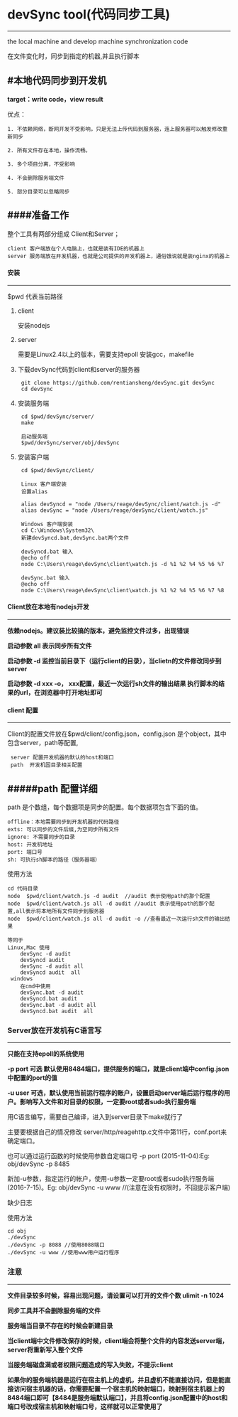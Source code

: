 # devSync tool(代码同步工具)
---
the local machine and develop machine synchronization code

在文件变化时，同步到指定的机器,并且执行脚本

#本地代码同步到开发机
---

**target：write code，view result**

优点：

	1. 不依赖网络，断网开发不受影响，只是无法上传代码到服务器，连上服务器可以触发修改重新同步

	2. 所有文件存在本地，操作流畅。

	3. 多个项目分离，不受影响

	4. 不会删除服务端文件

	5. 部分目录可以忽略同步


####准备工作
---


整个工具有两部分组成 Client和Server；
	
	client 客户端放在个人电脑上，也就是装有IDE的机器上
	server 服务端放在开发机器，也就是公司提供的开发机器上，通俗饿说就是装nginx的机器上


 


#### 安装
---

$pwd 代表当前路径


1. client 
	
	安装nodejs
	
2. server

	需要是Linux2.4以上的版本，需要支持epoll
	安装gcc，makefile
	
3. 下载devSync代码到client和server的服务器

	 	git clone https://github.com/rentiansheng/devSync.git devSync
 		cd devSync
 		
4. 安装服务端
	
		cd $pwd/devSync/server/
 		make
 		
 		启动服务端
 		$pwd/devSync/server/obj/devSync
		
	

 	
     
   
5. 安装客户端
 	
 		
 		
 		cd $pwd/devSync/client/
 	
 		Linux 客户端安装
 		设置alias
 	
 		alias devSyncd = "node /Users/reage/devSync/client/watch.js -d"
 		alias devSync = "node /Users/reage/devSync/client/watch.js" 
 		
 		Windows 客户端安装
 		cd C:\Windows\System32\
 		新建devSyncd.bat,devSync.bat两个文件
 		
 		devSyncd.bat 输入
 		@echo off
		node C:\Users\reage\devSync\client\watch.js -d %1 %2 %4 %5 %6 %7 
		
		devSync.bat 输入
 		@echo off
		node C:\Users\reage\devSync\client\watch.js %1 %2 %4 %5 %6 %7 %8
		
 	




#### Client放在本地有nodejs开发
---
 **依赖nodejs。建议装比较搞的版本，避免监控文件过多，出现错误**
 
 **启动参数 all 表示同步所有文件**

 **启动参数 -d 监控当前目录下（运行client的目录），当clietn的文件修改同步到server**

 **启动参数 -d xxx -o， xxx配置，最近一次运行sh文件的输出结果 执行脚本的结果的url，在浏览器中打开地址即可**
 
 
#### client 配置
---

Client的配置文件放在$pwd/client/config.json，config.json 是个object，其中包含server，path等配置,


	 server 配置开发机器的默认的host和端口
	 path  开发机固目录相关配置
	 
 
#####path 配置详细
---
 
 path 是个数组，每个数据项是同步的配置。每个数据项包含下面的值。
 
  	offline：本地需要同步到开发机器的代码路径
  	exts: 可以同步的文件后缀,为空同步所有文件
  	ignore: 不需要同步的目录
  	host: 开发机地址
	port: 端口号
	sh: 可执行sh脚本的路径（服务器端）

 使用方法
 
 	cd 代码目录
 	node  $pwd/client/watch.js -d audit  //audit 表示使用path的那个配置
 	node  $pwd/client/watch.js all -d audit //audit 表示使用path的那个配置,all表示将本地所有文件同步到服务器
	node  $pwd/client/watch.js all -d audit -o //查看最近一次运行sh文件的输出结果 
 	
 	等同于
 	Linux,Mac 使用
	 	devSync -d audit
	 	devSyncd audit 
	 	devSync -d audit all
	 	devSyncd audit  all 
	 windows
	 	在cmd中使用
	 	devSync.bat -d audit
	 	devSyncd.bat audit
	 	devSync.bat -d audit all
	 	devSyncd.bat audit  all 

 	
 	



### Server放在开发机有C语言写
---

 **只能在支持epoll的系统使用**
 
 **-p port 可选 默认使用8484端口，提供服务的端口，就是client端中config.json中配置的port的值**
 
 **-u user 可选，默认使用当前运行程序的账户，设置启动server端后运行程序的用户。影响写入文件和对目录的权限，一定要root或者sudo执行服务端**


 用C语言编写，需要自己编译，进入到server目录下make就行了

 主要要根据自己的情况修改 server/http/reagehttp.c文件中第11行，conf.port来确定端口。

 也可以通过运行函数的时候使用参数自定端口号  -p port   (2015-11-04):Eg: obj/devSync -p 8485

 新加-u参数，指定运行的帐户，使用-u参数一定要root或者sudo执行服务端(2016-7-15)。Eg: obj/devSync -u www //(注意在没有权限时，不回提示客户端)


 缺少日志

 使用方法

 	cd obj
 	./devSync
 	./devSync -p 8088 //使用8088端口
 	./devSync -u www //使用www用户运行程序

 
### 注意
---
 
  **文件目录较多时候，容易出现问题，请设置可以打开的文件个数 ulimit -n 1024**

  **同步工具并不会删除服务端的文件**

  **服务端当目录不存在的时候会新建目录**

  **当client端中文件修改保存的时候，client端会将整个文件的内容发送server端，server将重新写入整个文件**

  **当服务端磁盘满或者权限问题造成的写入失败，不提示client**
  
  **如果你的服务端机器是运行在宿主机上的虚机，并且虚机不能直接访问，但是能直接访问宿主机器的话，你需要配置一个宿主机的映射端口，映射到宿主机器上的8484端口即可【8484是服务端默认端口】，并且将config.json配置中的host和端口号改成宿主机和映射端口号，这样就可以正常使用了**




